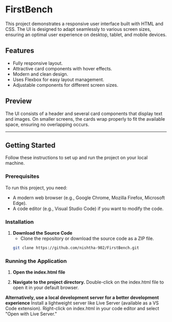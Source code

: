# FirstBench

This project demonstrates a responsive user interface built with HTML and CSS. The UI is designed to adapt seamlessly to various screen sizes, ensuring an optimal user experience on desktop, tablet, and mobile devices.

## Features
- Fully responsive layout.
- Attractive card components with hover effects.
- Modern and clean design.
- Uses Flexbox for easy layout management.
- Adjustable components for different screen sizes.

## Preview
The UI consists of a header and several card components that display text and images. On smaller screens, the cards wrap properly to fit the available space, ensuring no overlapping occurs.

---

## Getting Started
Follow these instructions to set up and run the project on your local machine.

### Prerequisites
To run this project, you need:
- A modern web browser (e.g., Google Chrome, Mozilla Firefox, Microsoft Edge).
- A code editor (e.g., Visual Studio Code) if you want to modify the code.

### Installation
1. **Download the Source Code**
   - Clone the repository or download the source code as a ZIP file.
   ```bash
   git clone https://github.com/nishtha-902/FirstBench.git

### Running the Application
1. **Open the index.html file**

2. **Navigate to the project directory.**
Double-click on the index.html file to open it in your default browser.

**Alternatively, use a local development server for a better development experience**
Install a lightweight server like Live Server (available as a VS Code extension).
Right-click on index.html in your code editor and select "Open with Live Server."
